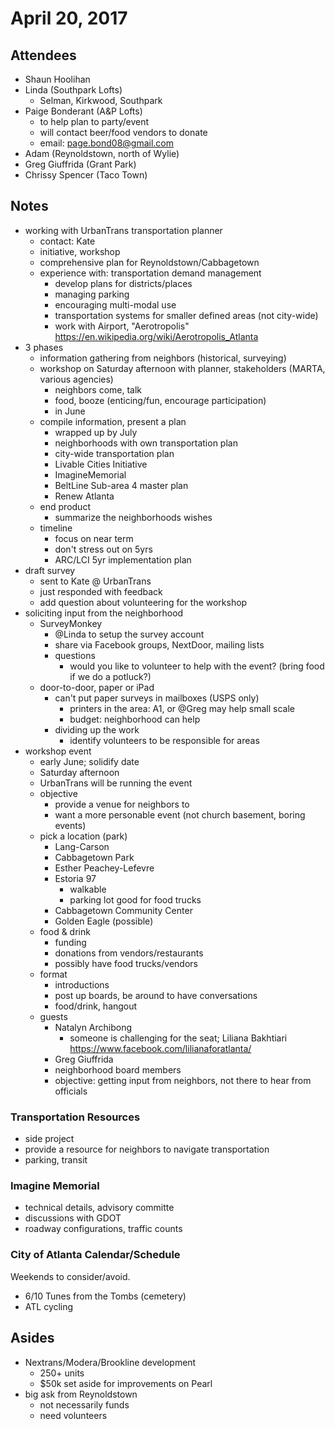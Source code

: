 ---
---

# April 20, 2017

## Attendees

* Shaun Hoolihan
* Linda (Southpark Lofts)
  * Selman, Kirkwood, Southpark
* Paige Bonderant (A&P Lofts)
  * to help plan to party/event
  * will contact beer/food vendors to donate
  * email: page.bond08@gmail.com
* Adam (Reynoldstown, north of Wylie)
* Greg Giuffrida (Grant Park)
* Chrissy Spencer (Taco Town)

## Notes

* working with UrbanTrans transportation planner
  * contact: Kate
  * initiative, workshop
  * comprehensive plan for Reynoldstown/Cabbagetown
  * experience with: transportation demand management
    * develop plans for districts/places
    * managing parking
    * encouraging multi-modal use
    * transportation systems for smaller defined areas (not city-wide)
    * work with Airport, "Aerotropolis" https://en.wikipedia.org/wiki/Aerotropolis_Atlanta
* 3 phases
  * information gathering from neighbors (historical, surveying)
  * workshop on Saturday afternoon with planner, stakeholders (MARTA, various agencies)
    * neighbors come, talk
    * food, booze (enticing/fun, encourage participation)
    * in June
  * compile information, present a plan
    * wrapped up by July
    * neighborhoods with own transportation plan
    * city-wide transportation plan
    * Livable Cities Initiative
    * ImagineMemorial
    * BeltLine Sub-area 4 master plan
    * Renew Atlanta
  * end product
    * summarize the neighborhoods wishes
  * timeline
    * focus on near term
    * don't stress out on 5yrs
    * ARC/LCI 5yr implementation plan
* draft survey
  * sent to Kate @ UrbanTrans
  * just responded with feedback
  * add question about volunteering for the workshop
* soliciting input from the neighborhood
  * SurveyMonkey
    * @Linda to setup the survey account
    * share via Facebook groups, NextDoor, mailing lists
    * questions
      * would you like to volunteer to help with the event? (bring food if we do a potluck?)
  * door-to-door, paper or iPad
    * can't put paper surveys in mailboxes (USPS only)
      * printers in the area: A1, or @Greg may help small scale
      * budget: neighborhood can help
    * dividing up the work
      * identify volunteers to be responsible for areas
* workshop event
  * early June; solidify date
  * Saturday afternoon
  * UrbanTrans will be running the event
  * objective
    * provide a venue for neighbors to
    * want a more personable event (not church basement, boring events)
  * pick a location (park)
    * Lang-Carson
    * Cabbagetown Park
    * Esther Peachey-Lefevre
    * Estoria 97
      * walkable
      * parking lot good for food trucks
    * Cabbagetown Community Center
    * Golden Eagle (possible)
  * food & drink
    * funding
    * donations from vendors/restaurants
    * possibly have food trucks/vendors
  * format
    * introductions
    * post up boards, be around to have conversations
    * food/drink, hangout
  * guests
    * Natalyn Archibong
      * someone is challenging for the seat; Liliana Bakhtiari https://www.facebook.com/lilianaforatlanta/
    * Greg Giuffrida
    * neighborhood board members
    * objective: getting input from neighbors, not there to hear from officials

### Transportation Resources

* side project
* provide a resource for neighbors to navigate transportation
* parking, transit

### Imagine Memorial

* technical details, advisory committe
* discussions with GDOT
* roadway configurations, traffic counts

### City of Atlanta Calendar/Schedule

Weekends to consider/avoid.

* 6/10 Tunes from the Tombs (cemetery)
* ATL cycling


## Asides

* Nextrans/Modera/Brookline development
  * 250+ units
  * $50k set aside for improvements on Pearl
* big ask from Reynoldstown
  * not necessarily funds
  * need volunteers
